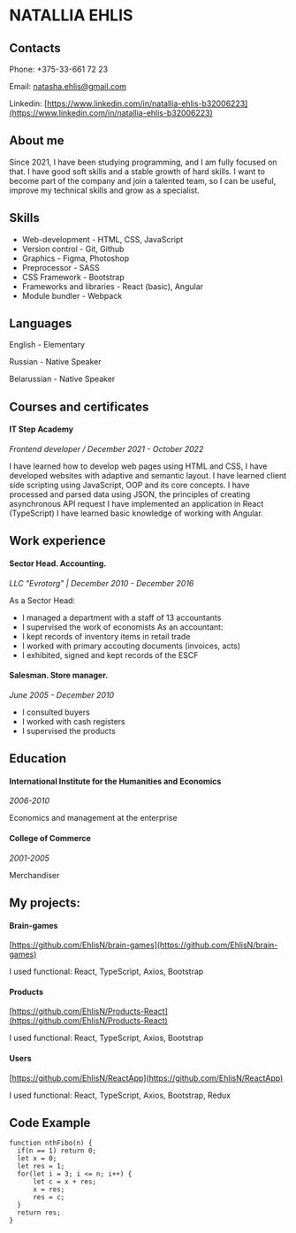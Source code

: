 # NATALLIA EHLIS

## Contacts

Phone: +375-33-661 72 23

Email: natasha.ehlis@gmail.com

Linkedin:
[https://www.linkedin.com/in/natallia-ehlis-b32006223](https://www.linkedin.com/in/natallia-ehlis-b32006223)

## About me

Since 2021, I have been studying programming, and I am fully focused on that. I have good soft skills and a stable growth of hard skills. I want to become part of the company and join a talented team, so I can be useful, improve my technical skills and grow as a specialist.

## Skills

- Web-development - HTML, CSS, JavaScript
- Version control - Git, Github
- Graphics - Figma, Photoshop
- Preprocessor - SASS
- CSS Framework - Bootstrap
- Frameworks and libraries - React (basic), Angular
- Module bundler - Webpack

## Languages

English - Elementary

Russian - Native Speaker

Belarussian - Native Speaker

## Courses and certificates

#### IT Step Academy

_Frontend developer / December 2021 - October 2022_

I have learned how to develop web pages using HTML and CSS, I have developed websites with adaptive and semantic layout. I have learned client side scripting using JavaScript, OOP and its core concepts. I have processed and parsed data using JSON, the principles of creating asynchronous API request I have implemented an application in React (TypeScript) I have learned basic knowledge of working with Angular.

## Work experience

#### Sector Head. Accounting.

_LLC "Evrotorg" | December 2010 - December 2016_

As a Sector Head:

- I managed a department with a staff of 13 accountants
- I supervised the work of economists
  As an accountant:
- I kept records of inventory items in retail trade
- I worked with primary accouting documents (invoices, acts)
- I exhibited, signed and kept records of the ESCF

#### Salesman. Store manager.

_June 2005 - December 2010_

- I consulted buyers
- I worked with cash registers
- I supervised the products

## Education

#### International Institute for the Humanities and Economics

_2006-2010_

Economics and management at the enterprise

#### College of Commerce

_2001-2005_

Merchandiser

## My projects:

#### Brain-games

[https://github.com/EhlisN/brain-games](https://github.com/EhlisN/brain-games)

I used functional: React, TypeScript, Axios, Bootstrap

#### Products

[https://github.com/EhlisN/Products-React](https://github.com/EhlisN/Products-React)

I used functional: React, TypeScript, Axios, Bootstrap

#### Users

[https://github.com/EhlisN/ReactApp](https://github.com/EhlisN/ReactApp)

I used functional: React, TypeScript, Axios, Bootstrap, Redux

## Code Example

```
function nthFibo(n) {
  if(n == 1) return 0;
  let x = 0;
  let res = 1;
  for(let i = 3; i <= n; i++) {
      let c = x + res;
      x = res;
      res = c;
  }
  return res;
}
```
